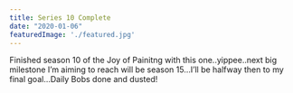 ```yaml
---
title: Series 10 Complete
date: "2020-01-06"
featuredImage: './featured.jpg'
---
```


Finished season 10 of the Joy of Painitng with this one..yippee..next big milestone I’m aiming to reach will be season 15...I’ll be halfway then to my final goal...Daily Bobs done and dusted!

<!-- end -->